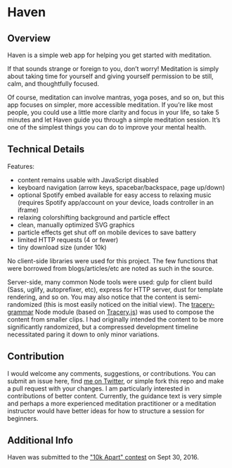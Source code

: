 Haven
=====

Overview
--------

Haven is a simple web app for helping you get started with meditation.

If that sounds strange or foreign to you, don’t worry! Meditation is simply about taking time for yourself and giving yourself permission to be still, calm, and thoughtfully focused.

Of course, meditation can involve mantras, yoga poses, and so on, but this app focuses on simpler, more accessible meditation. If you’re like most people, you could use a little more clarity and focus in your life, so take 5 minutes and let Haven guide you through a simple meditation session. It’s one of the simplest things you can do to improve your mental health.

Technical Details
-----------------

Features:

- content remains usable with JavaScript disabled
- keyboard navigation (arrow keys, spacebar/backspace, page up/down)
- optional Spotify embed available for easy access to relaxing music (requires Spotify app/account on your device, loads controller in an iframe)
- relaxing colorshifting background and particle effect
- clean, manually optimized SVG graphics
- particle effects get shut off on mobile devices to save battery
- limited HTTP requests (4 or fewer)
- tiny download size (under 10k)

No client-side libraries were used for this project. The few functions that were borrowed from blogs/articles/etc are noted as such in the source.

Server-side, many common Node tools were used: gulp for client build (Sass, uglify, autoprefixer, etc), express for HTTP server, dust for template rendering, and so on. You may also notice that the content is semi-randomized (this is most easily noticed on the initial view). The [tracery-grammar](https://www.npmjs.com/package/tracery-grammar) Node module (based on [Tracery.js](https://github.com/galaxykate/tracery/)) was used to compose the content from smaller clips. I had originally intended the content to be more significantly randomized, but a compressed development timeline necessitated paring it down to only minor variations.

Contribution
------------

I would welcome any comments, suggestions, or contributions. You can submit an issue here, find [me on Twitter](https://twitter.com/jhnsnc), or simple fork this repo and make a pull request with your changes. I am particularly interested in contributions of better content. Currently, the guidance text is very simple and perhaps a more experienced meditation practitioner or a meditation instructor would have better ideas for how to structure a session for beginners.

Additional Info
---------------

Haven was submitted to the ["10k Apart" contest](https://a-k-apart.com/) on Sept 30, 2016.
